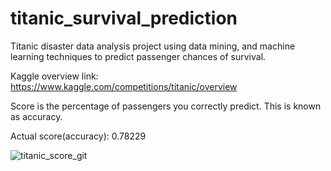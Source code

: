 # titanic_survival_prediction

Titanic disaster data analysis project using data mining, and machine learning techniques to predict passenger chances of survival.

Kaggle overview link: https://www.kaggle.com/competitions/titanic/overview

Score is the percentage of passengers you correctly predict. This is known as accuracy.

Actual score(accuracy): 0.78229

![titanic_score_git](https://github.com/user-attachments/assets/497aa801-8df8-43f7-b80c-5d2c87b67f93)


